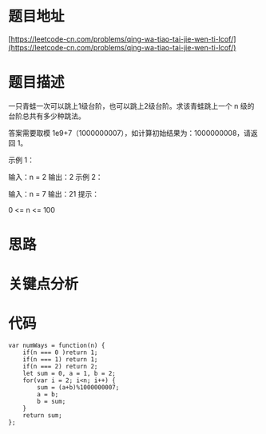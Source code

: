# 题目地址

[https://leetcode-cn.com/problems/qing-wa-tiao-tai-jie-wen-ti-lcof/](https://leetcode-cn.com/problems/qing-wa-tiao-tai-jie-wen-ti-lcof/)

# 题目描述
一只青蛙一次可以跳上1级台阶，也可以跳上2级台阶。求该青蛙跳上一个 n 级的台阶总共有多少种跳法。

答案需要取模 1e9+7（1000000007），如计算初始结果为：1000000008，请返回 1。

示例 1：

输入：n = 2
输出：2
示例 2：

输入：n = 7
输出：21
提示：

0 <= n <= 100

# 思路

# 关键点分析

# 代码

    var numWays = function(n) {
        if(n === 0 )return 1;
        if(n === 1) return 1;
        if(n === 2) return 2;
        let sum = 0, a = 1, b = 2;
        for(var i = 2; i<n; i++) {
            sum = (a+b)%1000000007;
            a = b; 
            b = sum;
        }
        return sum;
    };